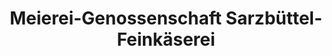 ---
title: "Meierei-Genossenschaft Sarzbüttel-Feinkäserei"
url: /sarzbuettel/meierei-genossenschaft-sarzbuettel-feinkaeserei/
shop: Hofladen
---
